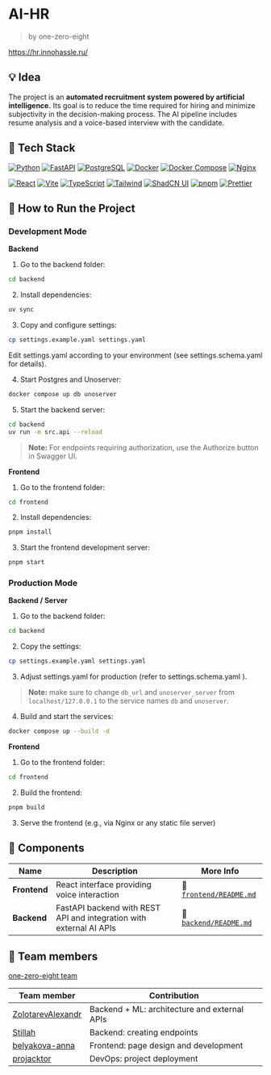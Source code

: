 # AI-HR
> by one-zero-eight

https://hr.innohassle.ru/


## 💡 Idea

The project is an **automated recruitment system powered by artificial intelligence.** Its goal is to reduce the time required for hiring and minimize subjectivity in the decision-making process. The AI pipeline includes resume analysis and a voice-based interview with the candidate.

## 🔧 Tech Stack

[![Python][Python]][Python-url]
[![FastAPI][FastAPI]][FastAPI-url]
[![PostgreSQL][PostgreSQL]][PostgreSQL-url]
[![Docker][Docker]][Docker-url]
[![Docker Compose][Docker-Compose]][Docker-Compose-url]
[![Nginx][Nginx]][nginx-url]

[![React][React]][react-url]
[![Vite][Vite]][vite-url]
[![TypeScript][TypeScript]][ts-url]
[![Tailwind][Tailwind CSS]][Tailwind-url]
[![ShadCN UI][Shadcnui]][shadcn-url]
[![pnpm][pnpm]][pnpm-url]
[![Prettier][prettier]][prettier-url]

## 🚀 How to Run the Project

### Development Mode

**Backend**

1. Go to the backend folder:
```bash
cd backend
```

2. Install dependencies:
```bash
uv sync
```

3. Copy and configure settings:
```bash
cp settings.example.yaml settings.yaml
```

Edit settings.yaml according to your environment (see settings.schema.yaml
 for details).

4. Start Postgres and Unoserver:
```bash
docker compose up db unoserver
```

5. Start the backend server:

```bash
cd backend
uv run -m src.api --reload
```

> **Note:** For endpoints requiring authorization, use the Authorize button in Swagger UI.

**Frontend**

1. Go to the frontend folder:
```bash
cd frontend
```

2. Install dependencies:
```bash
pnpm install
```

3. Start the frontend development server:
```bash
pnpm start
```

### Production Mode

**Backend / Server**

1. Go to the backend folder:
```bash
cd backend
```

2. Copy the settings:
```bash
cp settings.example.yaml settings.yaml
```

3. Adjust settings.yaml for production (refer to settings.schema.yaml
).
> **Note:** make sure to change `db_url` and `unoserver_server` from `localhost/127.0.0.1` to the service names `db` and `unoserver`.

4. Build and start the services:
```bash
docker compose up --build -d
```

**Frontend**

1. Go to the frontend folder:
```bash
cd frontend
```

2. Build the frontend:
```bash
pnpm build
```

3. Serve the frontend (e.g., via Nginx or any static file server)


## 🧩 Components

| Name     | Description                                         | More Info                                       |
|--------------|--------------------------------------------------|-------------------------------------------------|
| **Frontend** | React interface providing voice interaction | 📄 [`frontend/README.md`](./frontend/README.md) |
| **Backend**  | FastAPI backend with REST API and integration with external AI APIs      | 📄 [`backend/README.md`](./backend/README.md)   |



## 👥 Team members

[one-zero-eight team](https://github.com/one-zero-eight)

| Team member                                                        | Contribution                                                                            |
|------------------------------------------------------------------|----------------------------------------------------------------------------------|
| [ZolotarevAlexandr](https://github.com/ZolotarevAlexandr)        | Backend + ML: architecture and external APIs                        |
| [Stillah](https://github.com/Stillah)                          | Backend: creating endpoints                     |
| [belyakova-anna](https://github.com/belyakova-anna)              | Frontend: page design and development                                        |
| [projacktor](https://github.com/projacktor)             | DevOps: project deployment |


[Python]: https://img.shields.io/badge/Python-000000?style=for-the-badge&logo=python

[Python-url]: https://www.python.org/

[FastAPI]: https://img.shields.io/badge/FastAPI-000000?style=for-the-badge&logo=fastapi

[FastAPI-url]: https://fastapi.tiangolo.com/

[PostgreSQL]: https://img.shields.io/badge/PostgreSQL-000000?style=for-the-badge&logo=postgresql

[PostgreSQL-url]: https://www.postgresql.org/

[Vite]: https://img.shields.io/badge/Vite-000000?style=for-the-badge&logo=vite

[Vite-url]: https://vite.dev/

[RHF]: https://img.shields.io/badge/React_Hook_Form-000000?style=for-the-badge&logo=reacthookform

[rhf-url]: https://react-hook-form.com/

[Nginx]: https://img.shields.io/badge/Nginx-000000?style=for-the-badge&logo=nginx

[nginx-url]: https://nginx.org/

[lldap-url]: https://github.com/lldap/lldap

[Python]: https://img.shields.io/badge/Python_3.12-000000?style=for-the-badge&logo=python

[Python-url]: https://www.python.org/downloads/

[uv]: https://img.shields.io/badge/uv-000000?style=for-the-badge&logo=python

[uv-url]: https://github.com/astral-sh/uv

[FastAPI]: https://img.shields.io/badge/FastAPI-000000?style=for-the-badge&logo=fastapi

[FastAPI-url]: https://fastapi.tiangolo.com/

[Pydantic]: https://img.shields.io/badge/Pydantic-000000?style=for-the-badge&logo=pydantic

[Pydantic-url]: https://docs.pydantic.dev/latest/

[MWS-GPT-API]: https://img.shields.io/badge/MWS_GPT_API-000000?style=for-the-badge&logo=openai

[MWS-GPT-API-url]: https://api.gpt.mws.ru/

[LangChain]: https://img.shields.io/badge/LangChain-000000?style=for-the-badge&logo=langchain

[LangChain-url]: https://www.langchain.com/

[Ruff]: https://img.shields.io/badge/Ruff-000000?style=for-the-badge&logo=ruff

[Ruff-url]: https://docs.astral.sh/ruff/

[pre-commit]: https://img.shields.io/badge/pre--commit-000000?style=for-the-badge&logo=pre-commit

[pre-commit-url]: https://pre-commit.com/

[Docker]: https://img.shields.io/badge/Docker-000000?style=for-the-badge&logo=docker

[Docker-url]: https://www.docker.com/

[Docker-Compose]: https://img.shields.io/badge/Docker_Compose-000000?style=for-the-badge&logo=docker

[Docker-Compose-url]: https://docs.docker.com/compose/

[NextJS]: https://img.shields.io/badge/Next-black?style=for-the-badge&logo=next.js&logoColor=white

[Next-url]: https://nextjs.org/

[Tailwind CSS]: https://img.shields.io/badge/tailwind-000000?style=for-the-badge&logo=tailwindCSS

[Tailwind-url]: https://tailwindcss.com/

[pnpm]: https://img.shields.io/badge/pnpm-000000.svg?style=for-the-badge&logo=pnpm&logoColor=f69220

[pnpm-url]: https://pnpm.io/

[TypeScript]: https://img.shields.io/badge/typescript-000000.svg?style=for-the-badge&logo=typescript&logoColor=white

[ts-url]: https://www.typescriptlang.org/

[Shadcnui]: https://img.shields.io/badge/shadcn/ui-000000.svg?style=for-the-badge&2F&logo=shadcnui&color=131316

[shadcn-url]: https://ui.shadcn.com/

[json]: https://img.shields.io/badge/json-000000.svg?style=for-the-badge&logo=json&logoColor=white

[json-url]: https://www.json.org/json-en.html

[React]: https://img.shields.io/badge/react-000000.svg?style=for-the-badge&logo=react&logoColor=%2361DAFB

[react-url]: https://react.dev/

[react-query]: https://img.shields.io/badge/React_Query-000000.svg?style=for-the-badge&logo=ReactQuery&logoColor=white


[prettier]: https://img.shields.io/badge/prettier-000000.svg?style=for-the-badge&logo=prettier&logoColor=F7BA3E

[prettier-url]: https://prettier.io/
